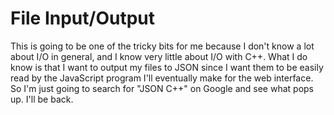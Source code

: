 # File Input/Output

This is going to be one of the tricky bits for me because I don't know a lot about I/O in general, and I know very little about I/O with C++. What I do know is that I want to output my files to JSON since I want them to be easily read by the JavaScript program I'll eventually make for the web interface. So I'm just going to search for "JSON C++" on Google and see what pops up. I'll be back.